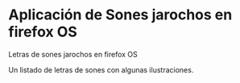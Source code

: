 Aplicación de Sones jarochos en firefox OS
======================

Letras de sones jarochos en firefox OS

Un listado de letras de sones con algunas ilustraciones.
